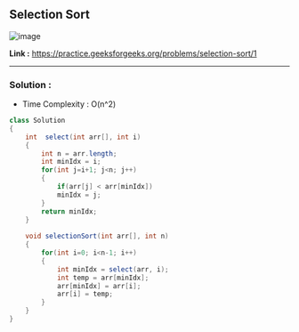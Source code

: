 ## Selection Sort

![image](https://user-images.githubusercontent.com/23376002/179909287-9774c093-044c-460d-ad0b-b16bc0c13e1b.png)


**Link :** https://practice.geeksforgeeks.org/problems/selection-sort/1


--------------------------------------------------------------------------------------------------------------------------------------------------------


### Solution :

- Time Complexity : O(n^2)


```java
class Solution
{
	int  select(int arr[], int i)
	{
		int n = arr.length;
		int minIdx = i;
		for(int j=i+1; j<n; j++)
		{
		    if(arr[j] < arr[minIdx])
			minIdx = j;
		}
		return minIdx;
	}
	
	void selectionSort(int arr[], int n)
	{
		for(int i=0; i<n-1; i++)
		{
		    int minIdx = select(arr, i);
		    int temp = arr[minIdx];
		    arr[minIdx] = arr[i];
		    arr[i] = temp;
		}
	}
}

```



